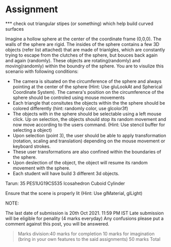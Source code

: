 # Assignment

*** check out triangular stipes (or something) which help build curved surfaces

Imagine a hollow sphere at the center of the coordinate frame (0,0,0).
The walls of the sphere are rigid.
The insides of the sphere contains a few 3D objects (refer list attached) that are made of trianlgles, which are constantly trying to escape from the clutches of the sphere, but bouces back again and again (randomly). These objects are rotating(randomly) and moving(randomly) within the boundry of the sphere. You are to visulize this scenario with following conditions:
- The camera is situated on the circumference of the sphere and always pointing at the center of the sphere (Hint: Use gluLookAt and Spherical Coordinate System). The camera's position on the circumference of the sphere should be controled using mouse movements
- Each triangle that consitutes the objects within the the sphere should be colored differently (hint: randomly color, use glcolor3f)
- The objects with in the sphere should be selectable using a left mouse click. Up on selection, the objects should stop its random movement and now move according to the users command. (Hint: Use stencil buffer for selecting a object)
- Upon selection (point 3), the user should be able to apply transformation (rotation, scaling and translation) depending on the mouse movement or keyboard strokes.
- These user transformations are also confined within the boundaries of the sphere.
- Upon deslection of the object, the object will resume its random movement with the sphere.
- Each student will have build 3 different 3d objects. 

Tarun: 35 PES1UG19CS535 Icosahedron Cuboid Cylinder

Ensure that the scene is properly lit (Hint: Use glMaterial, glLight)

NOTE:

The last date of submission is 20th Oct 2021. 11:59 PM IST
Late submission will be eligible for penality (4 marks everyday)
Any confusions please put a comment against this post, you will be answered.


> Marks division:40 marks for completion  10 marks for imagination (bring in your own features to the said assignments) 50 marks Total

